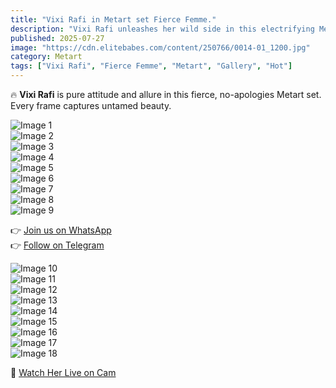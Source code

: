 ```yaml
---
title: "Vixi Rafi in Metart set Fierce Femme."
description: "Vixi Rafi unleashes her wild side in this electrifying Metart set — Fierce Femme."
published: 2025-07-27
image: "https://cdn.elitebabes.com/content/250766/0014-01_1200.jpg"
category: Metart
tags: ["Vixi Rafi", "Fierce Femme", "Metart", "Gallery", "Hot"]
---
```


🔥 **Vixi Rafi** is pure attitude and allure in this fierce, no-apologies Metart set. Every frame captures untamed beauty.

![Image 1](https://cdn.elitebabes.com/content/250766/0014-01_1200.jpg)  
![Image 2](https://cdn.elitebabes.com/content/250766/0014-02_1200.jpg)  
![Image 3](https://cdn.elitebabes.com/content/250766/0014-03_1200.jpg)  
![Image 4](https://cdn.elitebabes.com/content/250766/0014-04_1200.jpg)  
![Image 5](https://cdn.elitebabes.com/content/250766/0014-05_1200.jpg)  
![Image 6](https://cdn.elitebabes.com/content/250766/0014-06_1800.jpg)  
![Image 7](https://cdn.elitebabes.com/content/250766/0014-07_1800.jpg)  
![Image 8](https://cdn.elitebabes.com/content/250766/0014-08_1800.jpg)  
![Image 9](https://cdn.elitebabes.com/content/250766/0014-09_1800.jpg)  

👉 [Join us on WhatsApp](https://whatsapp.com/channel/0029VaMsUAp7tkjI8KcaRn10)  
👉 [Follow on Telegram](https://t.me/Xibabes)  

![Image 10](https://cdn.elitebabes.com/content/250766/0014-10_1800.jpg)  
![Image 11](https://cdn.elitebabes.com/content/250766/0014-11_1200.jpg)  
![Image 12](https://cdn.elitebabes.com/content/250766/0014-12_1200.jpg)  
![Image 13](https://cdn.elitebabes.com/content/250766/0014-13_1800.jpg)  
![Image 14](https://cdn.elitebabes.com/content/250766/0014-14_1200.jpg)  
![Image 15](https://cdn.elitebabes.com/content/250766/0014-15_1200.jpg)  
![Image 16](https://cdn.elitebabes.com/content/250766/0014-16_1200.jpg)  
![Image 17](https://cdn.elitebabes.com/content/250766/0014-17_1200.jpg)  
![Image 18](https://cdn.elitebabes.com/content/250766/0014-18_1200.jpg)  

🔞 [Watch Her Live on Cam](https://redirecting-kappa.vercel.app/)
